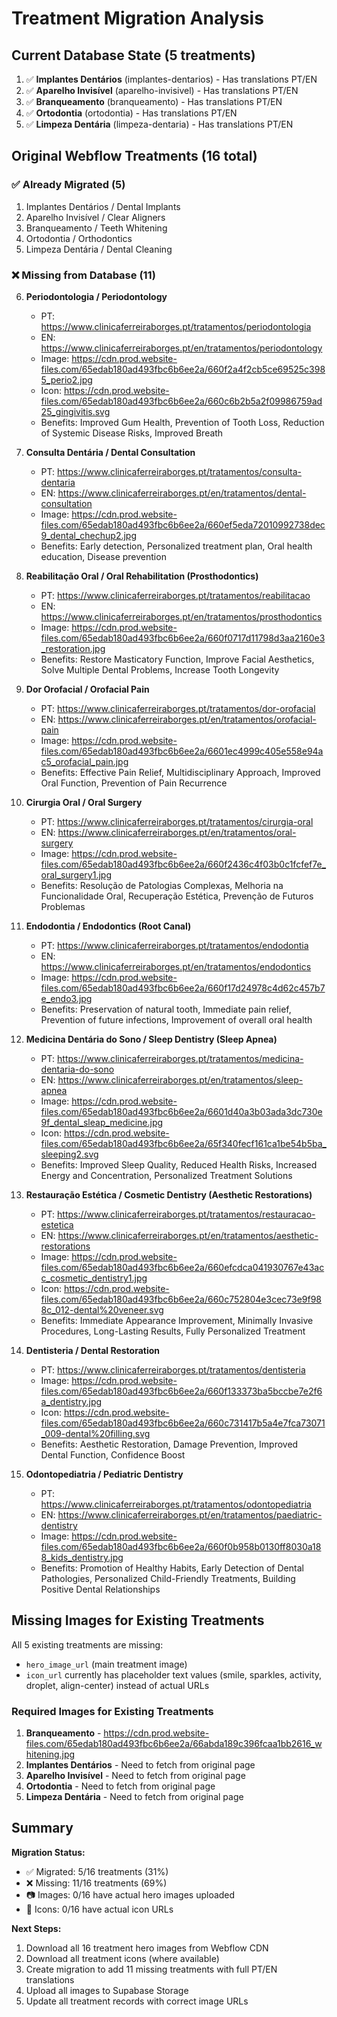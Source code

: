 # Treatment Migration Analysis

## Current Database State (5 treatments)

1. ✅ **Implantes Dentários** (implantes-dentarios) - Has translations PT/EN
2. ✅ **Aparelho Invisível** (aparelho-invisivel) - Has translations PT/EN
3. ✅ **Branqueamento** (branqueamento) - Has translations PT/EN
4. ✅ **Ortodontia** (ortodontia) - Has translations PT/EN
5. ✅ **Limpeza Dentária** (limpeza-dentaria) - Has translations PT/EN

## Original Webflow Treatments (16 total)

### ✅ Already Migrated (5)
1. Implantes Dentários / Dental Implants
2. Aparelho Invisível / Clear Aligners
3. Branqueamento / Teeth Whitening
4. Ortodontia / Orthodontics
5. Limpeza Dentária / Dental Cleaning

### ❌ Missing from Database (11)

6. **Periodontologia / Periodontology**
   - PT: https://www.clinicaferreiraborges.pt/tratamentos/periodontologia
   - EN: https://www.clinicaferreiraborges.pt/en/tratamentos/periodontology
   - Image: https://cdn.prod.website-files.com/65edab180ad493fbc6b6ee2a/660f2a4f2cb5ce69525c3985_perio2.jpg
   - Icon: https://cdn.prod.website-files.com/65edab180ad493fbc6b6ee2a/660c6b2b5a2f09986759ad25_gingivitis.svg
   - Benefits: Improved Gum Health, Prevention of Tooth Loss, Reduction of Systemic Disease Risks, Improved Breath

7. **Consulta Dentária / Dental Consultation**
   - PT: https://www.clinicaferreiraborges.pt/tratamentos/consulta-dentaria
   - EN: https://www.clinicaferreiraborges.pt/en/tratamentos/dental-consultation
   - Image: https://cdn.prod.website-files.com/65edab180ad493fbc6b6ee2a/660ef5eda72010992738dec9_dental_chechup2.jpg
   - Benefits: Early detection, Personalized treatment plan, Oral health education, Disease prevention

8. **Reabilitação Oral / Oral Rehabilitation (Prosthodontics)**
   - PT: https://www.clinicaferreiraborges.pt/tratamentos/reabilitacao
   - EN: https://www.clinicaferreiraborges.pt/en/tratamentos/prosthodontics
   - Image: https://cdn.prod.website-files.com/65edab180ad493fbc6b6ee2a/660f0717d11798d3aa2160e3_restoration.jpg
   - Benefits: Restore Masticatory Function, Improve Facial Aesthetics, Solve Multiple Dental Problems, Increase Tooth Longevity

9. **Dor Orofacial / Orofacial Pain**
   - PT: https://www.clinicaferreiraborges.pt/tratamentos/dor-orofacial
   - EN: https://www.clinicaferreiraborges.pt/en/tratamentos/orofacial-pain
   - Image: https://cdn.prod.website-files.com/65edab180ad493fbc6b6ee2a/6601ec4999c405e558e94ac5_orofacial_pain.jpg
   - Benefits: Effective Pain Relief, Multidisciplinary Approach, Improved Oral Function, Prevention of Pain Recurrence

10. **Cirurgia Oral / Oral Surgery**
    - PT: https://www.clinicaferreiraborges.pt/tratamentos/cirurgia-oral
    - EN: https://www.clinicaferreiraborges.pt/en/tratamentos/oral-surgery
    - Image: https://cdn.prod.website-files.com/65edab180ad493fbc6b6ee2a/660f2436c4f03b0c1fcfef7e_oral_surgery1.jpg
    - Benefits: Resolução de Patologias Complexas, Melhoria na Funcionalidade Oral, Recuperação Estética, Prevenção de Futuros Problemas

11. **Endodontia / Endodontics (Root Canal)**
    - PT: https://www.clinicaferreiraborges.pt/tratamentos/endodontia
    - EN: https://www.clinicaferreiraborges.pt/en/tratamentos/endodontics
    - Image: https://cdn.prod.website-files.com/65edab180ad493fbc6b6ee2a/660f17d24978c4d62c457b7e_endo3.jpg
    - Benefits: Preservation of natural tooth, Immediate pain relief, Prevention of future infections, Improvement of overall oral health

12. **Medicina Dentária do Sono / Sleep Dentistry (Sleep Apnea)**
    - PT: https://www.clinicaferreiraborges.pt/tratamentos/medicina-dentaria-do-sono
    - EN: https://www.clinicaferreiraborges.pt/en/tratamentos/sleep-apnea
    - Image: https://cdn.prod.website-files.com/65edab180ad493fbc6b6ee2a/6601d40a3b03ada3dc730e9f_dental_sleap_medicine.jpg
    - Icon: https://cdn.prod.website-files.com/65edab180ad493fbc6b6ee2a/65f340fecf161ca1be54b5ba_sleeping2.svg
    - Benefits: Improved Sleep Quality, Reduced Health Risks, Increased Energy and Concentration, Personalized Treatment Solutions

13. **Restauração Estética / Cosmetic Dentistry (Aesthetic Restorations)**
    - PT: https://www.clinicaferreiraborges.pt/tratamentos/restauracao-estetica
    - EN: https://www.clinicaferreiraborges.pt/en/tratamentos/aesthetic-restorations
    - Image: https://cdn.prod.website-files.com/65edab180ad493fbc6b6ee2a/660efcdca041930767e43acc_cosmetic_dentistry1.jpg
    - Icon: https://cdn.prod.website-files.com/65edab180ad493fbc6b6ee2a/660c752804e3cec73e9f988c_012-dental%20veneer.svg
    - Benefits: Immediate Appearance Improvement, Minimally Invasive Procedures, Long-Lasting Results, Fully Personalized Treatment

14. **Dentisteria / Dental Restoration**
    - PT: https://www.clinicaferreiraborges.pt/tratamentos/dentisteria
    - Image: https://cdn.prod.website-files.com/65edab180ad493fbc6b6ee2a/660f133373ba5bccbe7e2f6a_dentistry.jpg
    - Icon: https://cdn.prod.website-files.com/65edab180ad493fbc6b6ee2a/660c731417b5a4e7fca73071_009-dental%20filling.svg
    - Benefits: Aesthetic Restoration, Damage Prevention, Improved Dental Function, Confidence Boost

15. **Odontopediatria / Pediatric Dentistry**
    - PT: https://www.clinicaferreiraborges.pt/tratamentos/odontopediatria
    - EN: https://www.clinicaferreiraborges.pt/en/tratamentos/paediatric-dentistry
    - Image: https://cdn.prod.website-files.com/65edab180ad493fbc6b6ee2a/660f0b958b0130ff8030a188_kids_dentistry.jpg
    - Benefits: Promotion of Healthy Habits, Early Detection of Dental Pathologies, Personalized Child-Friendly Treatments, Building Positive Dental Relationships

## Missing Images for Existing Treatments

All 5 existing treatments are missing:
- `hero_image_url` (main treatment image)
- `icon_url` currently has placeholder text values (smile, sparkles, activity, droplet, align-center) instead of actual URLs

### Required Images for Existing Treatments

1. **Branqueamento** - https://cdn.prod.website-files.com/65edab180ad493fbc6b6ee2a/66abda189c396fcaa1bb2616_whitening.jpg
2. **Implantes Dentários** - Need to fetch from original page
3. **Aparelho Invisível** - Need to fetch from original page
4. **Ortodontia** - Need to fetch from original page
5. **Limpeza Dentária** - Need to fetch from original page

## Summary

**Migration Status:**
- ✅ Migrated: 5/16 treatments (31%)
- ❌ Missing: 11/16 treatments (69%)
- 📷 Images: 0/16 have actual hero images uploaded
- 🎨 Icons: 0/16 have actual icon URLs

**Next Steps:**
1. Download all 16 treatment hero images from Webflow CDN
2. Download all treatment icons (where available)
3. Create migration to add 11 missing treatments with full PT/EN translations
4. Upload all images to Supabase Storage
5. Update all treatment records with correct image URLs
